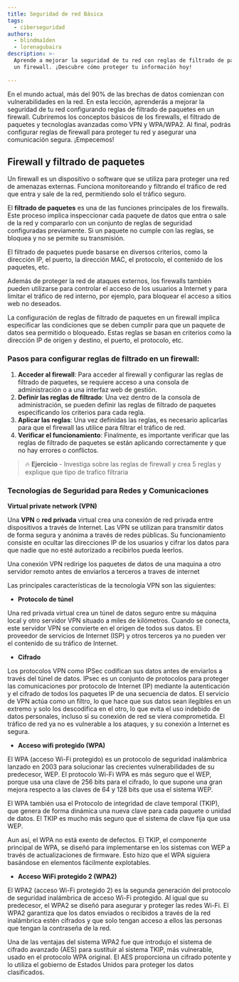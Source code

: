 ```yaml
---
title: Seguridad de red Básica
tags:
  - ciberseguridad
authors:
  - blindma1den
  - lorenagubaira
description: >-
  Aprende a mejorar la seguridad de tu red con reglas de filtrado de paquetes en
  un firewall. ¡Descubre cómo proteger tu información hoy!
  
---
```

En el mundo actual, más del 90% de las brechas de datos comienzan con vulnerabilidades en la red. En esta lección, aprenderás a mejorar la seguridad de tu red configurando reglas de filtrado de paquetes en un firewall. Cubriremos los conceptos básicos de los firewalls, el filtrado de paquetes y tecnologías avanzadas como VPN y WPA/WPA2. Al final, podrás configurar reglas de firewall para proteger tu red y asegurar una comunicación segura. ¡Empecemos!

## Firewall y filtrado de paquetes

Un firewall es un dispositivo o software que se utiliza para proteger una red de amenazas externas. Funciona monitoreando y filtrando el tráfico de red que entra y sale de la red, permitiendo solo el tráfico seguro.

El **filtrado de paquetes** es una de las funciones principales de los firewalls. Este proceso implica inspeccionar cada paquete de datos que entra o sale de la red y compararlo con un conjunto de reglas de seguridad configuradas previamente. Si un paquete no cumple con las reglas, se bloquea y no se permite su transmisión.

El filtrado de paquetes puede basarse en diversos criterios, como la dirección IP, el puerto, la dirección MAC, el protocolo, el contenido de los paquetes, etc.

Además de proteger la red de ataques externos, los firewalls también pueden utilizarse para controlar el acceso de los usuarios a Internet y para limitar el tráfico de red interno, por ejemplo, para bloquear el acceso a sitios web no deseados.

La configuración de reglas de filtrado de paquetes en un firewall implica especificar las condiciones que se deben cumplir para que un paquete de datos sea permitido o bloqueado. Estas reglas se basan en criterios como la dirección IP de origen y destino, el puerto, el protocolo, etc.

### Pasos para configurar reglas de filtrado en un firewall:

1. **Acceder al firewall**: Para acceder al firewall y configurar las reglas de filtrado de paquetes, se requiere acceso a una consola de administración o a una interfaz web de gestión.
2. **Definir las reglas de filtrado**: Una vez dentro de la consola de administración, se pueden definir las reglas de filtrado de paquetes especificando los criterios para cada regla.
3. **Aplicar las reglas**: Una vez definidas las reglas, es necesario aplicarlas para que el firewall las utilice para filtrar el tráfico de red.
4. **Verificar el funcionamiento**: Finalmente, es importante verificar que las reglas de filtrado de paquetes se están aplicando correctamente y que no hay errores o conflictos.

>🔥 **Ejercicio** - Investiga sobre las reglas de firewall y crea 5 reglas y explique que tipo de trafico filtraria


### Tecnologías de Seguridad para Redes y Comunicaciones

**Virtual private network (VPN)**

Una **VPN** o **red privada** virtual crea una conexión de red privada entre dispositivos a través de Internet. Las VPN se utilizan para transmitir datos de forma segura y anónima a través de redes públicas. Su funcionamiento consiste en ocultar las direcciones IP de los usuarios y cifrar los datos para que nadie que no esté autorizado a recibirlos pueda leerlos.

Una conexión VPN redirige los paquetes de datos de una maquina a otro servidor remoto antes de enviarlos a terceros a traves de internet

Las principales características de la tecnología VPN son las siguientes:

- **Protocolo de túnel**

Una red privada virtual crea un túnel de datos seguro entre su máquina local y otro servidor VPN situado a miles de kilómetros. Cuando se conecta, este servidor VPN se convierte en el origen de todos sus datos. El proveedor de servicios de Internet (ISP) y otros terceros ya no pueden ver el contenido de su tráfico de Internet.

- **Cifrado**

Los protocolos VPN como IPSec codifican sus datos antes de enviarlos a través del túnel de datos. IPsec es un conjunto de protocolos para proteger las comunicaciones por protocolo de Internet (IP) mediante la autenticación y el cifrado de todos los paquetes IP de una secuencia de datos. El servicio de VPN actúa como un filtro, lo que hace que sus datos sean ilegibles en un extremo y solo los descodifica en el otro, lo que evita el uso indebido de datos personales, incluso si su conexión de red se viera comprometida. El tráfico de red ya no es vulnerable a los ataques, y su conexión a Internet es segura.

- **Acceso wifi protegido (WPA)**

El WPA (acceso Wi-Fi protegido) es un protocolo de seguridad inalámbrica lanzado en 2003 para solucionar las crecientes vulnerabilidades de su predecesor, WEP. El protocolo Wi-Fi WPA es más seguro que el WEP, porque usa una clave de 256 bits para el cifrado, lo que supone una gran mejora respecto a las claves de 64 y 128 bits que usa el sistema WEP.

El WPA también usa el Protocolo de integridad de clave temporal (TKIP), que genera de forma dinámica una nueva clave para cada paquete o unidad de datos. El TKIP es mucho más seguro que el sistema de clave fija que usa WEP.

Aun así, el WPA no está exento de defectos. El TKIP, el componente principal de WPA, se diseñó para implementarse en los sistemas con WEP a través de actualizaciones de firmware. Esto hizo que el WPA siguiera basándose en elementos fácilmente explotables.

- **Acceso WiFi protegido 2 (WPA2)**

El WPA2 (acceso Wi-Fi protegido 2) es la segunda generación del protocolo de seguridad inalámbrica de acceso Wi-Fi protegido. Al igual que su predecesor, el WPA2 se diseñó para asegurar y proteger las redes Wi-Fi. El WPA2 garantiza que los datos enviados o recibidos a través de la red inalámbrica estén cifrados y que solo tengan acceso a ellos las personas que tengan la contraseña de la red.

Una de las ventajas del sistema WPA2 fue que introdujo el sistema de cifrado avanzado (AES) para sustituir al sistema TKIP, más vulnerable, usado en el protocolo WPA original. El AES proporciona un cifrado potente y lo utiliza el gobierno de Estados Unidos para proteger los datos clasificados.
